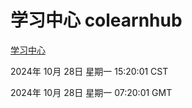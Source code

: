 # 学习中心 colearnhub
[学习中心](http://219.139.197.74:56308/colearnhub/)

2024年 10月 28日 星期一 15:20:01 CST

2024年 10月 28日 星期一 07:20:01 GMT
